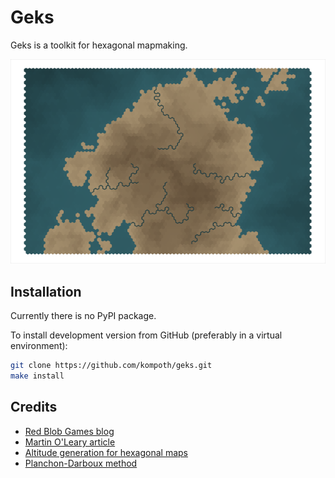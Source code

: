 # Geks

Geks is a toolkit for hexagonal mapmaking. 

<p align="center">
    <img src="https://raw.githubusercontent.com/kompoth/geks/main/img/example.png" width="600">
</p>

## Installation

Currently there is no PyPI package.

To install development version from GitHub (preferably in a virtual environment):
```bash
git clone https://github.com/kompoth/geks.git
make install
```

## Credits

- [Red Blob Games blog](https://www.redblobgames.com/)
- [Martin O'Leary article](https://mewo2.com/notes/terrain/)
- [Altitude generation for hexagonal maps](https://github.com/generesque/hexmap)
- [Planchon-Darboux method](https://www.researchgate.net/publication/240407597_A_fast_simple_and_versatile_algorithm_to_fill_the_depressions_of_digital_elevation_models)
